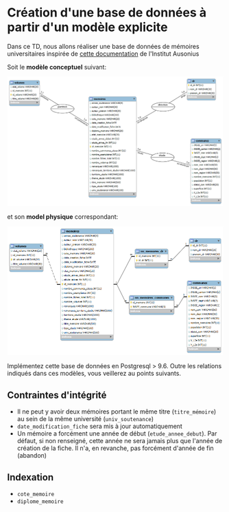 # Création d'une base de données à partir d'un modèle explicite

Dans ce TD, nous allons réaliser une base de données de mémoires universitaires inspirée de [cette documentation](https://ausonius.u-bordeaux-montaigne.fr/memoires/dictionnaire.php) de l'Institut Ausonius

Soit le **modèle conceptuel** suivant: 

![](/img/mcd.png)

et son **model physique** correspondant: 

![](/img/mpd.png)

Implémentez cette base de données en Postgresql > 9.6. Outre les relations indiqués dans ces modèles, vous veillerez au points suivants. 

## Contraintes d'intégrité

* Il ne peut y avoir deux mémoires portant le même titre (`titre_mémoire`) au sein de la même université (`univ_soutenance`)
* `date_modification_fiche` sera mis à jour automatiquement [](https://x-team.com/blog/automatic-timestamps-with-postgresql/)
* Un mémoire a forcément une année de début (`etude_annee_debut`). Par défaut, si non renseigné, cette année ne sera jamais plus que l'année de création de la fiche. Il n'a, en revanche, pas forcément d'année de fin (abandon)

## Indexation

* `cote_memoire`
* `diplome_memoire`


## 
